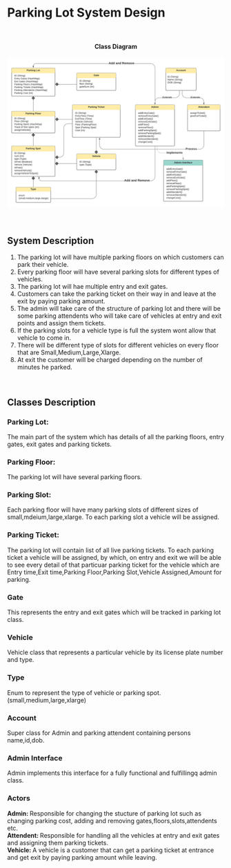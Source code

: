 # Parking Lot System Design<br/><br/>

<p align="center" width="100" >
   <b>Class Diagram</b><br/><br/>
  <img src="./parking_lot.png" />
</p>
<br/>

## System Description
1. The parking lot will have multiple parking floors on which customers can park their vehicle.
2. Every parking floor will have several parking slots for different types of vehicles.
3. The parking lot will hae multiple entry and exit gates.
4. Customers can take the parking ticket on their way in and leave at the exit by paying parking amount.
5. The admin will take care of the structure of parking lot and there will be some parking attendents
who will take care of vehicles at entry and exit points and assign them tickets.
6. If the parking slots for a vehicle type is full the system wont allow that vehicle to come in.
7. There will be different type of slots for different vehicles on every floor that are Small,Medium,Large,Xlarge.
8. At exit the customer will be charged depending on the number of minutes he parked.
<br/>

## Classes Description

### Parking Lot:
The main part of the system which has details of all the parking floors, entry gates, exit gates and parking tickets.

### Parking Floor:
The parking lot will have several parking floors.

### Parking Slot:
Each parking floor will have many parking slots of different sizes of small,mdeium,large,xlarge. To each parking slot a vehicle will be assigned.

### Parking Ticket:
The parking lot will contain list of all live parking tickets. To each parking ticket a vehicle will be assigned,
by which, on entry and exit we will be able to see every detail of that particuar parking ticket for the vehicle which are
Entry time,Exit time,Parking Floor,Parking Slot,Vehicle Assigned,Amount for parking.

### Gate
This represents the entry and exit gates which will be tracked in parking lot class.

### Vehicle 
Vehicle class that represents a particular vehicle by its license plate number and type.

### Type
Enum to represent the type of vehicle or parking spot. (small,medium,large,xlarge)

### Account
Super class for Admin and parking attendent containing persons name,id,dob.

### Admin Interface
Admin implements this interface for a fully functional and fulfillingq admin class.

### Actors
<b>Admin: </b> Responsible for changing the stucture of parking lot such as changing parking cost, adding and removing gates,floors,slots,attendents etc.<br/>
<b>Attendent: </b> Responsible for handling all the vehicles at entry and exit gates and assigning them parking tickets.<br/>
<b>Vehicle: </b> A vehicle is a customer that can get a parking ticket at entrance and get exit by paying parking amount while leaving.<br/>

